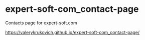 # expert-soft-com_contact-page
Contacts page for expert-soft.com

<https://valerykrukovich.github.io/expert-soft-com_contact-page/>
